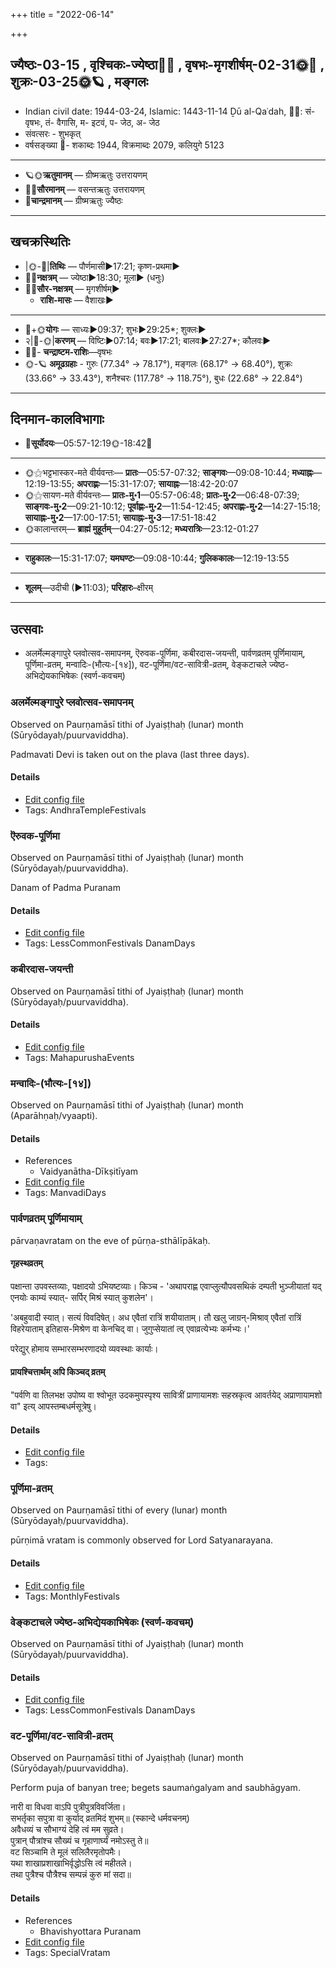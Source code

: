 +++
title = "2022-06-14"

+++
## ज्यैष्ठः-03-15  ,  वृश्चिकः-ज्येष्ठा🌛🌌  ,  वृषभः-मृगशीर्षम्-02-31🌞🌌  ,  शुक्रः-03-25🌞🪐  ,  मङ्गलः
- Indian civil date: 1944-03-24, Islamic: 1443-11-14 Ḏū al-Qaʿdah, 🌌🌞: सं- वृषभः, तं- वैगासि, म- इटवं, प- जेठ, अ- जेठ
- संवत्सरः - शुभकृत्
- वर्षसङ्ख्या 🌛- शकाब्दः 1944, विक्रमाब्दः 2079, कलियुगे 5123
___________________
- 🪐🌞**ऋतुमानम्** — ग्रीष्मऋतुः उत्तरायणम्
- 🌌🌞**सौरमानम्** — वसन्तऋतुः उत्तरायणम्
- 🌛**चान्द्रमानम्** — ग्रीष्मऋतुः ज्यैष्ठः
___________________


## खचक्रस्थितिः
- |🌞-🌛|**तिथिः** — पौर्णमासी►17:21; कृष्ण-प्रथमा►  
- 🌌🌛**नक्षत्रम्** — ज्येष्ठा►18:30; मूला► (धनुः)  
- 🌌🌞**सौर-नक्षत्रम्** — मृगशीर्षम्►  
  - **राशि-मासः** — वैशाखः► 
___________________
- 🌛+🌞**योगः** — साध्यः►09:37; शुभः►29:25*; शुक्लः►  
- २|🌛-🌞|**करणम्** — विष्टिः►07:14; बवः►17:21; बालवः►27:27*; कौलवः►  
- 🌌🌛- **चन्द्राष्टम-राशिः**—वृषभः  
- 🌞-🪐 **अमूढग्रहाः** - गुरुः (77.34° → 78.17°), मङ्गलः (68.17° → 68.40°), शुक्रः (33.66° → 33.43°), शनैश्चरः (117.78° → 118.75°), बुधः (22.68° → 22.84°)
___________________


## दिनमान-कालविभागाः
- 🌅**सूर्योदयः**—05:57-12:19🌞️-18:42🌇  
___________________
- 🌞⚝भट्टभास्कर-मते वीर्यवन्तः— **प्रातः**—05:57-07:32; **साङ्गवः**—09:08-10:44; **मध्याह्नः**—12:19-13:55; **अपराह्णः**—15:31-17:07; **सायाह्नः**—18:42-20:07  
- 🌞⚝सायण-मते वीर्यवन्तः— **प्रातः-मु॰1**—05:57-06:48; **प्रातः-मु॰2**—06:48-07:39; **साङ्गवः-मु॰2**—09:21-10:12; **पूर्वाह्णः-मु॰2**—11:54-12:45; **अपराह्णः-मु॰2**—14:27-15:18; **सायाह्नः-मु॰2**—17:00-17:51; **सायाह्नः-मु॰3**—17:51-18:42  
- 🌞कालान्तरम्— **ब्राह्मं मुहूर्तम्**—04:27-05:12; **मध्यरात्रिः**—23:12-01:27  
___________________
- **राहुकालः**—15:31-17:07; **यमघण्टः**—09:08-10:44; **गुलिककालः**—12:19-13:55  
___________________
- **शूलम्**—उदीची (►11:03); **परिहारः**–क्षीरम्  
___________________

## उत्सवाः
- अलर्मेल्मङ्गापुरे प्लवोत्सव-समापनम्, ऎरुवक-पूर्णिमा, कबीरदास-जयन्ती, पार्वणव्रतम् पूर्णिमायाम्, पूर्णिमा-व्रतम्, मन्वादिः-(भौत्यः-[१४]), वट-पूर्णिमा/वट-सावित्री-व्रतम्, वेङ्कटाचले ज्येष्ठ-अभिद्येयकाभिषेकः (स्वर्ण-कवचम्)
### अलर्मेल्मङ्गापुरे प्लवोत्सव-समापनम्

Observed on Paurṇamāsī tithi of Jyaiṣṭhaḥ (lunar) month (Sūryōdayaḥ/puurvaviddha). 

Padmavati Devi is taken out on the plava (last three days).

#### Details
- [Edit config file](https://github.com/jyotisham/adyatithi/blob/master/temples/Andhra/lunar_month/tithi/03/15/alarmElmaGgApurE_plavOtsava-samApanam.toml)
- Tags: AndhraTempleFestivals


### ऎरुवक-पूर्णिमा

Observed on Paurṇamāsī tithi of Jyaiṣṭhaḥ (lunar) month (Sūryōdayaḥ/puurvaviddha). 

Danam of Padma Puranam

#### Details
- [Edit config file](https://github.com/jyotisham/adyatithi/blob/master/general/lunar_month/tithi/03/15/eruvaka-pUrNimA.toml)
- Tags: LessCommonFestivals DanamDays


### कबीरदास-जयन्ती

Observed on Paurṇamāsī tithi of Jyaiṣṭhaḥ (lunar) month (Sūryōdayaḥ/puurvaviddha). 



#### Details
- [Edit config file](https://github.com/jyotisham/adyatithi/blob/master/mahApuruSha/sangIta-kRt/lunar_month/tithi/03/15/kabIradAsa~jayantI.toml)
- Tags: MahapurushaEvents


### मन्वादिः-(भौत्यः-[१४])

Observed on Paurṇamāsī tithi of Jyaiṣṭhaḥ (lunar) month (Aparāhṇaḥ/vyaapti). 



#### Details
- References
  - Vaidyanātha-Dīkṣitīyam
- [Edit config file](https://github.com/jyotisham/adyatithi/blob/master/time_focus/yugAdiH/lunar_month/tithi/03/15/manvAdiH~%28bhautyaH~%5B14%5D%29.toml)
- Tags: ManvadiDays


### पार्वणव्रतम् पूर्णिमायाम्



pārvaṇavratam on the eve of pūrṇa-sthālīpākaḥ.

#### गृहस्थव्रतम्
पक्षान्ता उपवस्तव्याः, पक्षादयो ऽभियष्टव्याः। किञ्च - 'अथापराह्ण एवाप्लुत्यौपवसथिकं दम्पती भुञ्जीयातां यद् एनयोः काम्यं स्यात्- सर्पिर् मिश्रं स्यात् कुशलेन'।  

'अबहुवादी स्यात्। सत्यं विवदिषेत्। अध एवैतां रात्रिं शयीयाताम्। तौ खलु जाग्रन्-मिश्राव् एवैतां रात्रिं विहरेयाताम् इतिहास-मिश्रेण वा केनचिद् वा। जुगुप्सेयातां त्व् एवाव्रत्येभ्यः कर्मभ्यः।' 

परेद्युर् होमाय सम्भारसम्भरणादयो व्यवस्थाः कार्याः।

#### प्रायश्चित्तार्थम् अपि किञ्चद् व्रतम्
"पर्वणि वा तिलभक्ष उपोष्य वा श्वोभूत उदकमुपस्पृश्य सावित्रीं प्राणायामशः सहस्रकृत्व आवर्तयेद् अप्राणायामशो वा" इत्य् आपस्तम्बधर्मसूत्रेषु।

#### Details
- [Edit config file](https://github.com/jyotisham/adyatithi/blob/master/gRhya/general/relative_event/sthAlIpAkaH_16/offset__-1/pArvaNa-vratam_15.toml)
- Tags: 


### पूर्णिमा-व्रतम्

Observed on Paurṇamāsī tithi of every (lunar) month (Sūryōdayaḥ/puurvaviddha). 

pūrṇimā vratam is commonly observed for Lord Satyanarayana.

#### Details
- [Edit config file](https://github.com/jyotisham/adyatithi/blob/master/devatA/vaiShNava/lunar_month/tithi/00/15/pUrNimA~vratam.toml)
- Tags: MonthlyFestivals


### वेङ्कटाचले ज्येष्ठ-अभिद्येयकाभिषेकः (स्वर्ण-कवचम्)

Observed on Paurṇamāsī tithi of Jyaiṣṭhaḥ (lunar) month (Sūryōdayaḥ/puurvaviddha). 



#### Details
- [Edit config file](https://github.com/jyotisham/adyatithi/blob/master/temples/venkaTAchala/lunar_month/tithi/03/15/vEGkaTAcalE_jyESTha-abhidyEyakAbhiSEkaH_%28svarNa-kavacam%29.toml)
- Tags: LessCommonFestivals DanamDays


### वट-पूर्णिमा/वट-सावित्री-व्रतम्

Observed on Paurṇamāsī tithi of Jyaiṣṭhaḥ (lunar) month (Sūryōdayaḥ/puurvaviddha). 

Perform puja of banyan tree; begets saumaṅgalyam and saubhāgyam.

नारी वा विधवा वाऽपि पुत्रीपुत्रविवर्जिता।  
सभर्तृका सपुत्रा वा कुर्याद् व्रतमिदं शुभम्॥ (स्कान्दे धर्मवचनम्)  
अवैधव्यं च सौभाग्यं देहि त्वं मम सुव्रते।  
पुत्रान् पौत्रांश्च सौख्यं च गृहाणार्घ्यं नमोऽस्तु ते॥  
वट सिञ्चामि ते मूलं सलिलैरमृतोपमैः।  
यथा शाखाप्रशाखाभिर्वृद्धोऽसि त्वं महीतले।  
तथा पुत्रैश्च पौत्रैश्च सम्पन्नं कुरु मां सदा॥



#### Details
- References
  - Bhavishyottara Puranam
- [Edit config file](https://github.com/jyotisham/adyatithi/blob/master/devatA/misc-flora/lunar_month/tithi/03/15/vaTa-pUrNimA_or_vaTa-sAvitrI-vratam.toml)
- Tags: SpecialVratam


